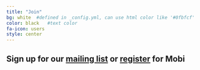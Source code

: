```yaml
---
title: "Join"
bg: white  #defined in _config.yml, can use html color like '#0fbfcf'
color: black   #text color
fa-icon: users
style: center
---
```

## Sign up for our <a href="http://eepurl.com/PYv9z">mailing list</a> or <a href="https://docs.google.com/forms/d/1pFbsDThB5Mxwph5odL2_5VMJ11mGbU-Yql9YwUj_UDE/">register</a> for Mobi
<!-- <div class="container">
  <div class="row">
    <div class="column">
      <a href="http://eepurl.com/PYv9z" title="SignUp"><img src="img/mail.png"/></a>
    </div>
    <div class="column">
      <a href="https://docs.google.com/forms/d/1pFbsDThB5Mxwph5odL2_5VMJ11mGbU-Yql9YwUj_UDE/" title="Register"><img src="img/signup.png"/></a>
    </div>
  </div>
</div> -->
<!-- <div>
<iframe src="https://docs.google.com/forms/d/1pFbsDThB5Mxwph5odL2_5VMJ11mGbU-Yql9YwUj_UDE/viewform?embedded=true" width="750" height="825" frameborder="0" marginheight="0" marginwidth="0">Loading...</iframe>
</div> -->
